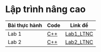 # Lập trình nâng cao

| Bài thực hành | Code | Link đề |
| ------------- | ---- | ------- |
| Lab 1         |  [C++](./code/BT1.cpp)    |  [Lab1_LTNC](./docs/Lab1.jpg)       |
| Lab 2         |   [C++](./code/BT2.cpp)   |   [Lab2_LTNC](./docs/Lab%202_LTNC.pdf) |
